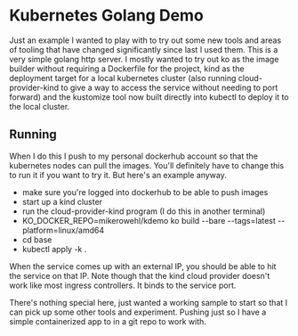# Kubernetes Golang Demo

Just an example I wanted to play with to try out some new tools and areas of
tooling that have changed significantly since last I used them. This is a very
simple golang http server. I mostly wanted to try out ko as the image builder
without requiring a Dockerfile for the project, kind as the deployment target
for a local kubernetes cluster (also running cloud-provider-kind to give a way
to access the service without needing to port forward) and the kustomize tool
now built directly into kubectl to deploy it to the local cluster.

## Running

When I do this I push to my personal dockerhub account so that the kubernetes
nodes can pull the images. You'll definitely have to change this to run it if
you want to try it. But here's an example anyway.

* make sure you're logged into dockerhub to be able to push images
* start up a kind cluster
* run the cloud-provider-kind program (I do this in another terminal)
* KO_DOCKER_REPO=mikerowehl/kdemo ko build --bare --tags=latest --platform=linux/amd64
* cd base
* kubectl apply -k .

When the service comes up with an external IP, you should be able to hit the
service on that IP. Note though that the kind cloud provider doesn't work
like most ingress controllers. It binds to the service port.

There's nothing special here, just wanted a working sample to start so that
I can pick up some other tools and experiment. Pushing just so I have a simple
containerized app to in a git repo to work with.

